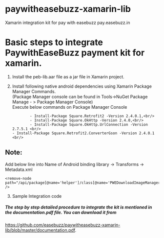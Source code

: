 # paywitheasebuzz-xamarin-lib
Xamarin integration kit for pay with easebuzz pay.easebuzz.in


# Basic steps to integrate PaywithEaseBuzz payment kit for xamarin.

 1. Install the peb-lib.aar file as a jar file in Xamarin project.
 2. Install following native android dependencies using Xamarin Package Manager Commands.<br/>
	(Package Manager console can be found in Tools->NuGet Package Manage - > Package Manager Console) <br/>
 	Execute below commands on Package Manager Console <br/>

                - Install-Package Square.Retrofit2 -Version 2.4.0.1,<br/>
                - Install-Package Square.OkHttp -Version 2.4.0,<br/>
                - Install-Package Square.OkHttp.UrlConnection -Version 2.7.5.1 <br/>
		- Install-Package Square.Retrofit2.ConverterGson -Version 2.4.0.1 <br/>

  ## Note:
  Add below line into Name of Android binding library →  Transforms -> Metadata.xml <br/>
	
	<remove-node path="/api/package[@name='helper']/class[@name='PWEDownloadImageManager']" />
	
                                         
 3. Sample Integration code

##### The step by step detailed procedure to integrate the kit is mentioned in the documentation.pdf file. You can download it from 
  https://github.com/easebuzz/paywitheasebuzz-xamarin-lib/blob/master/documentation.pdf.

               
